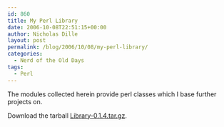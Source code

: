 ```yaml
---
id: 860
title: My Perl Library
date: 2006-10-08T22:51:15+00:00
author: Nicholas Dille
layout: post
permalink: /blog/2006/10/08/my-perl-library/
categories:
  - Nerd of the Old Days
tags:
  - Perl
---
```

The modules collected herein provide perl classes which I base further projects on.

<!--more-->

Download the tarball [Library-0.1.4.tar.gz](/media/2013/06/Library-0.1.4.tar.gz).
